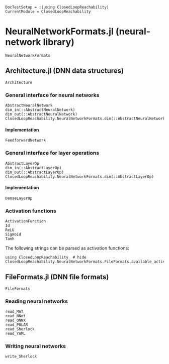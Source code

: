 ```@meta
DocTestSetup = :(using ClosedLoopReachability)
CurrentModule = ClosedLoopReachability
```

# NeuralNetworkFormats.jl (neural-network library)

```@docs
NeuralNetworkFormats
```

## Architecture.jl (DNN data structures)

```@docs
Architecture
```

### General interface for neural networks

```@docs
AbstractNeuralNetwork
dim_in(::AbstractNeuralNetwork)
dim_out(::AbstractNeuralNetwork)
ClosedLoopReachability.NeuralNetworkFormats.dim(::AbstractNeuralNetwork)
```

#### Implementation

```@docs
FeedforwardNetwork
```

### General interface for layer operations

```@docs
AbstractLayerOp
dim_in(::AbstractLayerOp)
dim_out(::AbstractLayerOp)
ClosedLoopReachability.NeuralNetworkFormats.dim(::AbstractLayerOp)
```

#### Implementation

```@docs
DenseLayerOp
```

### Activation functions

```@docs
ActivationFunction
Id
ReLU
Sigmoid
Tanh
```

The following strings can be parsed as activation functions:

```@example
using ClosedLoopReachability  # hide
ClosedLoopReachability.NeuralNetworkFormats.FileFormats.available_activations
```

## FileFormats.jl (DNN file formats)

```@docs
FileFormats
```

### Reading neural networks

```@docs
read_MAT
read_NNet
read_ONNX
read_POLAR
read_Sherlock
read_YAML
```

### Writing neural networks

```@docs
write_Sherlock
```
